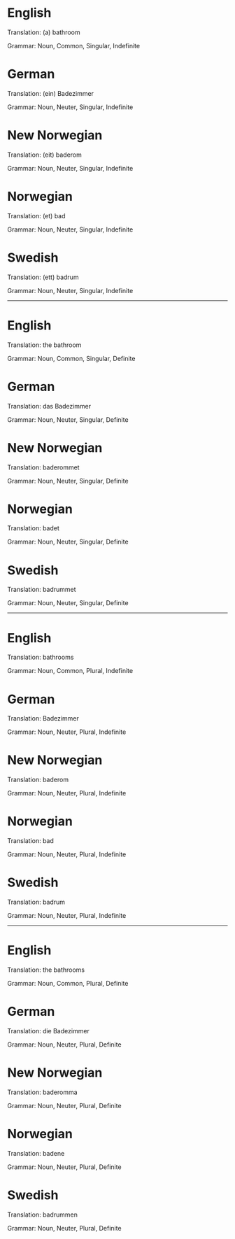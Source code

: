 English
=======

Translation: (a) bathroom

Grammar: Noun, Common, Singular, Indefinite



German
======

Translation: (ein) Badezimmer

Grammar: Noun, Neuter, Singular, Indefinite



New Norwegian
=============

Translation: (eit) baderom

Grammar: Noun, Neuter, Singular, Indefinite



Norwegian
=========

Translation: (et) bad

Grammar: Noun, Neuter, Singular, Indefinite



Swedish
=======

Translation: (ett) badrum

Grammar: Noun, Neuter, Singular, Indefinite



--------------------------------------------------------------------------------



English
=======

Translation: the bathroom

Grammar: Noun, Common, Singular, Definite



German
======

Translation: das Badezimmer

Grammar: Noun, Neuter, Singular, Definite



New Norwegian
=============

Translation: baderommet

Grammar: Noun, Neuter, Singular, Definite



Norwegian
=========

Translation: badet

Grammar: Noun, Neuter, Singular, Definite



Swedish
=======

Translation: badrummet

Grammar: Noun, Neuter, Singular, Definite



--------------------------------------------------------------------------------



English
=======

Translation: bathrooms

Grammar: Noun, Common, Plural, Indefinite



German
======

Translation: Badezimmer

Grammar: Noun, Neuter, Plural, Indefinite



New Norwegian
=============

Translation: baderom

Grammar: Noun, Neuter, Plural, Indefinite



Norwegian
=========

Translation: bad

Grammar: Noun, Neuter, Plural, Indefinite



Swedish
=======

Translation: badrum

Grammar: Noun, Neuter, Plural, Indefinite



--------------------------------------------------------------------------------



English
=======

Translation: the bathrooms

Grammar: Noun, Common, Plural, Definite



German
======

Translation: die Badezimmer

Grammar: Noun, Neuter, Plural, Definite



New Norwegian
=============

Translation: baderomma

Grammar: Noun, Neuter, Plural, Definite



Norwegian
=========

Translation: badene

Grammar: Noun, Neuter, Plural, Definite



Swedish
=======

Translation: badrummen

Grammar: Noun, Neuter, Plural, Definite
